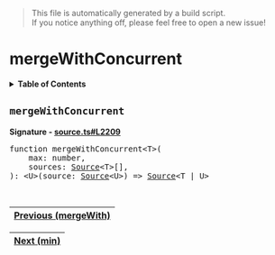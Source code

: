 > This file is automatically generated by a build script.<br>If you notice anything off, please feel free to open a new issue!

# mergeWithConcurrent

<details><summary><b>Table of Contents</b></summary>

1. [<code>mergeWithConcurrent</code>](#mergeWithConcurrent)</details>

## <a name="mergeWithConcurrent"></a><code>mergeWithConcurrent</code>

<b>Signature - [source.ts#L2209](..\/..\/packages\/core\/src\/source.ts#L2209)</b>

<pre>function mergeWithConcurrent&lt;T&gt;(<br>    max: number,<br>    sources: <a href="../03-api-source/00-Source.md#Source-Interface">Source</a>&lt;T&gt;[],<br>): &lt;U&gt;(source: <a href="../03-api-source/00-Source.md#Source-Interface">Source</a>&lt;U&gt;) =&gt; <a href="../03-api-source/00-Source.md#Source-Interface">Source</a>&lt;T | U&gt;</pre><br>

| [Previous \(mergeWith\)](050-mergeWith.md#readme) |
| --- |

<div align="right">

| [Next \(min\)](052-min.md#readme) |
| --- |
</div>
